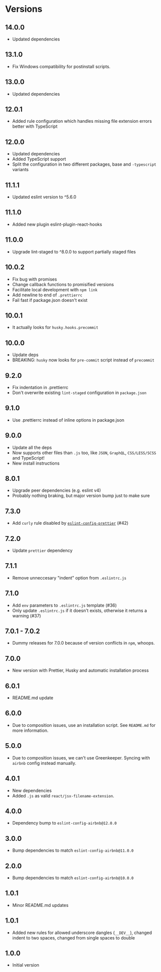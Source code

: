 # Versions

## 14.0.0

- Updated dependencies

## 13.1.0

- Fix Windows compatibility for postinstall scripts.

## 13.0.0

- Updated dependencies

## 12.0.1
- Added rule configuration which handles missing file extension errors better with TypeScript


## 12.0.0

- Updated dependencies
- Added TypeScript support
- Split the configuration in two different packages, base and `-typescript` variants

## 11.1.1

- Updated eslint version to ^5.6.0

## 11.1.0

- Added new plugin eslint-plugin-react-hooks

## 11.0.0

- Upgrade lint-staged to ^8.0.0 to support partially staged files

## 10.0.2

- Fix bug with promises
- Change callback functions to promisified versions
- Facilitate local development with `npm link`
- Add newline to end of `.prettierrc`
- Fail fast if package.json doesn't exist

## 10.0.1

- It actually looks for `husky.hooks.precommit`

## 10.0.0

- Update deps
- BREAKING: `husky` now looks for `pre-commit` script instead of `precommit`

## 9.2.0

- Fix indentation in .prettierrc
- Don't overwrite existing `lint-staged` configuration in `package.json`

## 9.1.0

- Use .prettierrc instead of inline options in package.json

## 9.0.0

- Update all the deps
- Now supports other files than `.js` too, like `JSON`, `GraphQL`, `CSS/LESS/SCSS` and TypeScript!
- New install instructions

## 8.0.1

- Upgrade peer dependencies (e.g. eslint v4)
- Probably nothing braking, but major version bump just to make sure

## 7.3.0

- Add `curly` rule disabled by [`eslint-config-prettier`](https://github.com/prettier/eslint-config-prettier#curly) (#42)

## 7.2.0

- Update `prettier` dependency

## 7.1.1

- Remove unneccesary "indent" option from `.eslintrc.js`

## 7.1.0

- Add `env` parameters to `.eslintrc.js` template (#36)
- Only update `.eslintrc.js` if it doesn't exists, otherwise it returns a warning (#37)

## 7.0.1 - 7.0.2

- Dummy releases for 7.0.0 because of version conflicts in `npm`, whoops.

## 7.0.0

- New version with Prettier, Husky and automatic installation process

## 6.0.1

- README.md update

## 6.0.0

- Due to composition issues, use an installation script. See `README.md` for more information.

## 5.0.0

- Due to composition issues, we can't use Greenkeeper. Syncing with `airbnb` config instead manually.

## 4.0.1

- New dependencies
- Added `.js` as valid `react/jsx-filename-extension`.

## 4.0.0

- Dependency bump to `eslint-config-airbnb@12.0.0`

## 3.0.0

- Bump dependencies to match `eslint-config-airbnb@11.0.0`

## 2.0.0

- Bump dependencies to match `eslint-config-airbnb@10.0.0`

## 1.0.1

- Minor README.md updates

## 1.0.1

- Added new rules for allowed underscore dangles (`__DEV__`), changed indent to two spaces, changed from single spaces to double

## 1.0.0

- Initial version
